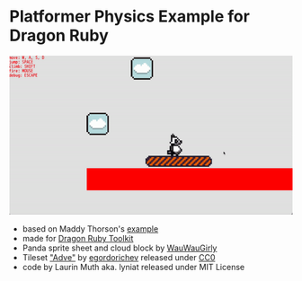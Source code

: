 # Platformer Physics Example for Dragon Ruby

![Example](/screenshots/collisions_2.gif)

- based on Maddy Thorson's [example](https://maddythorson.medium.com/celeste-and-towerfall-physics-d24bd2ae0fc5)
- made for [Dragon Ruby Toolkit](https://dragonruby.org/toolkit/game)
- Panda sprite sheet and cloud block by [WauWauGirly](https://github.com/WauWauGirly)
- Tileset ["Adve"](https://egordorichev.itch.io/adve) by [egordorichev](https://egordorichev.itch.io) released under [CC0](https://creativecommons.org/share-your-work/public-domain/cc0/)
- code by Laurin Muth aka. lyniat released under MIT License
